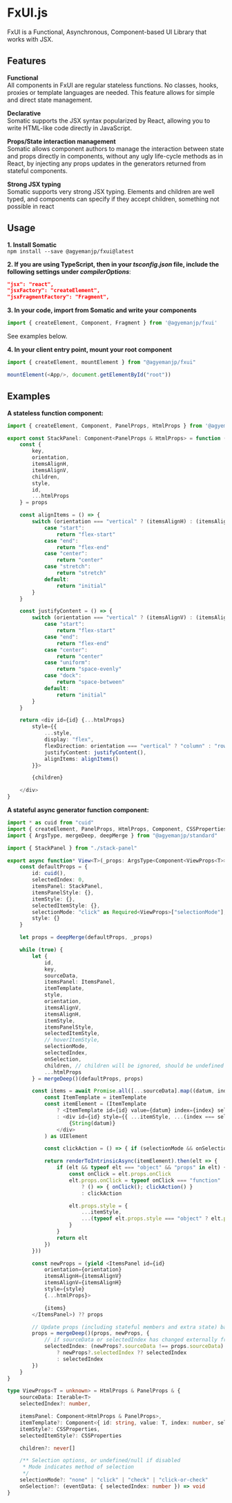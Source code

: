 # FxUI.js
FxUI is a Functional, Asynchronous, Component-based UI Library that works with JSX.

## Features
**Functional**\
All components in FxUI are regular stateless functions. No classes, hooks, proxies or template languages are needed. This feature allows for simple and direct state management. 

**Declarative**\
Somatic supports the JSX syntax popularized by React, allowing you to write HTML-like code directly in JavaScript.

**Props/State interaction management**\
Somatic allows component authors to manage the interaction between state and props directly in components, without any ugly life-cycle methods as in React, by injecting any props updates in the generators returned from stateful components.

**Strong JSX typing**\
Somatic supports very strong JSX typing. Elements and children are well typed, and components can specify if they accept children, something not possible in react

## Usage
**1. Install Somatic**\
`npm install --save @agyemanjp/fxui@latest`

**2. If you are using TypeScript, then in your _tsconfig.json_ file, include the following settings under _compilerOptions_**:

```json
"jsx": "react",
"jsxFactory": "createElement",
"jsxFragmentFactory": "Fragment",
```

**3. In your code, import from Somatic and write your components**
```typescript
import { createElement, Component, Fragment } from '@agyemanjp/fxui'
```

See examples below.

**4. In your client entry point, mount your root component**
```typescript
import { createElement, mountElement } from "@agyemanjp/fxui"

mountElement(<App/>, document.getElementById("root"))
```

## Examples
**A stateless function component:**
```typescript
import { createElement, Component, PanelProps, HtmlProps } from '@agyemanjp/fxui'

export const StackPanel: Component<PanelProps & HtmlProps> = function (props) {
	const {
		key,
		orientation,
		itemsAlignH,
		itemsAlignV,
		children,
		style,
		id,
		...htmlProps
	} = props

	const alignItems = () => {
		switch (orientation === "vertical" ? (itemsAlignH) : (itemsAlignV)) {
			case "start":
				return "flex-start"
			case "end":
				return "flex-end"
			case "center":
				return "center"
			case "stretch":
				return "stretch"
			default:
				return "initial"
		}
	}

	const justifyContent = () => {
		switch (orientation === "vertical" ? (itemsAlignV) : (itemsAlignH)) {
			case "start":
				return "flex-start"
			case "end":
				return "flex-end"
			case "center":
				return "center"
			case "uniform":
				return "space-evenly"
			case "dock":
				return "space-between"
			default:
				return "initial"
		}
	}

	return <div id={id} {...htmlProps}
		style={{
			...style,
			display: "flex",
			flexDirection: orientation === "vertical" ? "column" : "row",
			justifyContent: justifyContent(),
			alignItems: alignItems()
		}}>

		{children}

	</div>
}
```

**A stateful async generator function component:**
```typescript
import * as cuid from "cuid"
import { createElement, PanelProps, HtmlProps, Component, CSSProperties, UIElement, renderToIntrinsicAsync, invalidateUI } from '@agyemanjp/fxui'
import { ArgsType, mergeDeep, deepMerge } from "@agyemanjp/standard"

import { StackPanel } from "./stack-panel"

export async function* View<T>(_props: ArgsType<Component<ViewProps<T>>>[0]): AsyncGenerator<JSX.Element, JSX.Element, typeof _props> {
	const defaultProps = {
		id: cuid(),
		selectedIndex: 0,
		itemsPanel: StackPanel,
		itemsPanelStyle: {},
		itemStyle: {},
		selectedItemStyle: {},
		selectionMode: "click" as Required<ViewProps>["selectionMode"],
		style: {}
	}

	let props = deepMerge(defaultProps, _props)

	while (true) {
		let {
			id,
			key,
			sourceData,
			itemsPanel: ItemsPanel,
			itemTemplate,
			style,
			orientation,
			itemsAlignV,
			itemsAlignH,
			itemStyle,
			itemsPanelStyle,
			selectedItemStyle,
			// hoverItemStyle,
			selectionMode,
			selectedIndex,
			onSelection,
			children, // children will be ignored, should be undefined
			...htmlProps
		} = mergeDeep()(defaultProps, props)

		const items = await Promise.all([...sourceData].map((datum, index) => {
			const ItemTemplate = itemTemplate
			const itemElement = (ItemTemplate
				? <ItemTemplate id={id} value={datum} index={index} selected={index === selectedIndex} />
				: <div id={id} style={{ ...itemStyle, ...(index === selectedIndex) ? selectedItemStyle : {} }}>
					{String(datum)}
				</div>
			) as UIElement

			const clickAction = () => { if (selectionMode && onSelection) onSelection({ selectedIndex: 0 }) }

			return renderToIntrinsicAsync(itemElement).then(elt => {
				if (elt && typeof elt === "object" && "props" in elt) {
					const onClick = elt.props.onClick
					elt.props.onClick = typeof onClick === "function"
						? () => { onClick(); clickAction() }
						: clickAction

					elt.props.style = {
						...itemStyle,
						...(typeof elt.props.style === "object" ? elt.props.style : {})
					}
				}
				return elt
			})
		}))

		const newProps = (yield <ItemsPanel id={id}
			orientation={orientation}
			itemsAlignH={itemsAlignV}
			itemsAlignV={itemsAlignH}
			style={style}
			{...htmlProps}>

			{items}
		</ItemsPanel>) ?? props

		// Update props (including stateful members and extra state) based on injected props
		props = mergeDeep()(props, newProps, {
			// if sourceData or selectedIndex has changed externally from what was initially passed, reset selectedIndex
			selectedIndex: (newProps?.sourceData !== props.sourceData) || (props.selectedIndex !== newProps?.selectedIndex)
				? newProps?.selectedIndex ?? selectedIndex
				: selectedIndex
		})
	}	
}

type ViewProps<T = unknown> = HtmlProps & PanelProps & {
	sourceData: Iterable<T>
	selectedIndex?: number,

	itemsPanel: Component<HtmlProps & PanelProps>,
	itemTemplate?: Component<{ id: string, value: T, index: number, selected?: boolean/*, children?: never[]*/ }>
	itemStyle?: CSSProperties,
	selectedItemStyle?: CSSProperties

	children?: never[]

	/** Selection options, or undefined/null if disabled 
	 * Mode indicates method of selection 
	 */
	selectionMode?: "none" | "click" | "check" | "click-or-check"
	onSelection?: (eventData: { selectedIndex: number }) => void
}
```
